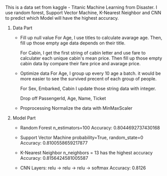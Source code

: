 This is a data set from kaggle - Titanic Machine Learning from Disaster.
I use random forest, Support Vector Machine, K-Nearest Neighbor and CNN to predict which Model will have the highest accuracy.

1. Data Part
    - Fill up null value
        For Age,
        I use titles to calculate avarage age. Then, fill up those empty age data depends on their title.
        
        For Cabin,
        I get the first string of cabin letter and use fare to calculater each unique cabin's mean price. Then fill up those empty cabin data by compare their fare price and avarage price.

    - Optimize data
        For Age,
        I group up every 10 age a batch. it would be more easier to see the survived precent of each group of people.

        For Sex, Embarked, Cabin
        I update those string data with integer.

        Drop off PassengerId, Age, Name, Ticket
    - Proprocessing
        Normalize the data with MinMaxScaler
2. Model Part
    - Random Forest
        n_estimators=100
        Accuracy: 0.8044692737430168
      
    - Support Vector Machine
        probability=True, random_state=0
        Accuracy: 0.8100558659217877

    - K-Nearest Neighbor
        n_neighbors = 13 has the highest accuracy
        Accuracy: 0.8156424581005587

    - CNN
        Layers: relu -> relu -> relu -> softmax
        Accuracy: 0.8126